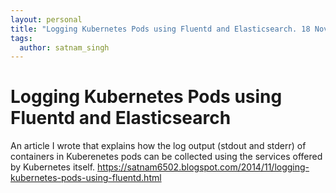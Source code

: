 ```yaml
---
layout: personal
title: "Logging Kubernetes Pods using Fluentd and Elasticsearch. 18 November 2014"
tags:
  author: satnam_singh
---
```

# Logging Kubernetes Pods using Fluentd and Elasticsearch
An article I wrote that explains how the log output (stdout and stderr) of containers in Kuberenetes pods can be collected using the services offered by Kubernetes itself. 
https://satnam6502.blogspot.com/2014/11/logging-kubernetes-pods-using-fluentd.html